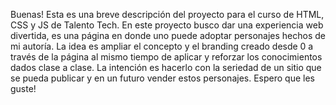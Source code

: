 Buenas! Esta es una breve descripción del proyecto para el curso de HTML, CSS y JS de Talento Tech. En este proyecto busco dar una experiencia web divertida, es una página en donde uno puede adoptar personajes hechos de mi autoría. La idea es ampliar el concepto y el branding creado desde 0 a través de la página al mismo tiempo de aplicar y reforzar los conocimientos dados clase a clase. La intención es hacerlo con la seriedad de un sitio que se pueda publicar y en un futuro vender estos personajes. Espero que les guste!